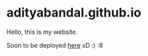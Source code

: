 # adityabandal.github.io
Hello, this is my website.

Soon to be deployed [here](http://adityabandal.codes) xD :) :8

